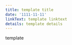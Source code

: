 ```yaml
---
title: template title
date: '1111-11-11'
linkText: template linktext
details: template details
---
```

template